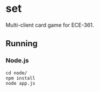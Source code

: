 # set
Multi-client card game for ECE-361.

## Running

### Node.js
```
cd node/
npm install
node app.js
```
